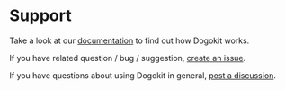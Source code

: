 # Support

Take a look at our [documentation](http://dogokit.allnimal.com) to find out how Dogokit works.

If you have related question / bug / suggestion,
[create an issue](https://github.com/dogokit/dogokit-remix/issues/new/choose).

If you have questions about using Dogokit in general, [post a discussion]().
